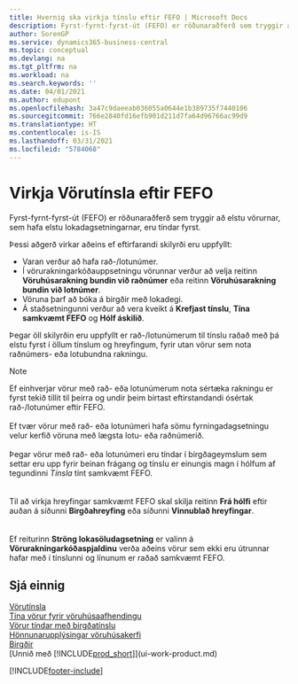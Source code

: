 ```yaml
---
title: Hvernig ska virkja tínslu eftir FEFO | Microsoft Docs
description: Fyrst-fyrnt-fyrst-út (FEFO) er röðunaraðferð sem tryggir að elstu vörurnar, sem hafa elstu lokadagsetningarnar, eru tíndar fyrst.
author: SorenGP
ms.service: dynamics365-business-central
ms.topic: conceptual
ms.devlang: na
ms.tgt_pltfrm: na
ms.workload: na
ms.search.keywords: ''
ms.date: 04/01/2021
ms.author: edupont
ms.openlocfilehash: 3a47c9daeeab036055a0644e1b389735f7440106
ms.sourcegitcommit: 766e2840fd16efb901d211d7fa64d96766ac99d9
ms.translationtype: HT
ms.contentlocale: is-IS
ms.lasthandoff: 03/31/2021
ms.locfileid: "5784068"
---
```

# <a name="enable-picking-items-by-fefo"></a>Virkja Vörutínsla eftir FEFO
Fyrst-fyrnt-fyrst-út (FEFO) er röðunaraðferð sem tryggir að elstu vörurnar, sem hafa elstu lokadagsetningarnar, eru tíndar fyrst.  

 Þessi aðgerð virkar aðeins ef eftirfarandi skilyrði eru uppfyllt:  

-   Varan verður að hafa rað-/lotunúmer.  
-   Í vörurakningarkóðauppsetningu vörunnar verður að velja reitinn **Vöruhúsarakning bundin við raðnúmer** eða reitinn **Vöruhúsarakning bundin við lotnúmer**.  
-   Vöruna þarf að bóka á birgðir með lokadegi.  
-   Á staðsetningunni verður að vera kveikt á **Krefjast tínslu**, **Tína samkvæmt FEFO** og **Hólf áskilið**.  

 Þegar öll skilyrðin eru uppfyllt er rað-/lotunúmerum til tínslu raðað með þá elstu fyrst í öllum tínslum og hreyfingum, fyrir utan vörur sem nota raðnúmers- eða lotubundna rakningu.  

> [!NOTE]  
> Ef einhverjar vörur með rað- eða lotunúmerum nota sértæka rakningu er fyrst tekið tillit til þeirra og undir þeim birtast eftirstandandi ósértak rað-/lotunúmer eftir FEFO.
<br /><br />
Ef tvær vörur með rað- eða lotunúmeri hafa sömu fyrningadagsetningu velur kerfið vöruna með lægsta lotu- eða raðnúmerið.
<br /><br />
Þegar vörur með rað- eða lotunúmeri eru tíndar í birgðageymslum sem settar eru upp fyrir beinan frágang og tínslu er einungis magn í hólfum af tegundinni *Tínsla* tínt samkvæmt FEFO.  
<br /><br />
Til að virkja hreyfingar samkvæmt FEFO skal skilja reitinn **Frá hólfi** eftir auðan á síðunni **Birgðahreyfing** eða síðunni **Vinnublað hreyfingar**.  
<br /><br />
Ef reiturinn **Ströng lokasöludagsetning** er valinn á **Vörurakningarkóðaspjaldinu** verða aðeins vörur sem ekki eru útrunnar hafar með í tínslunni og línunum er raðað samkvæmt FEFO.

## <a name="see-also"></a>Sjá einnig  
[Vörutínsla](warehouse-pick-items.md)   
[Tína vörur fyrir vöruhúsaafhendingu](warehouse-how-to-pick-items-for-warehouse-shipment.md)   
[Vörur tíndar með birgðatínslu](warehouse-how-to-pick-items-with-inventory-picks.md)   
[Hönnunarupplýsingar vöruhúsakerfi](design-details-warehouse-management.md)  
[Birgðir](inventory-manage-inventory.md)  
[Unnið með [!INCLUDE[prod_short](includes/prod_short.md)]](ui-work-product.md)


[!INCLUDE[footer-include](includes/footer-banner.md)]